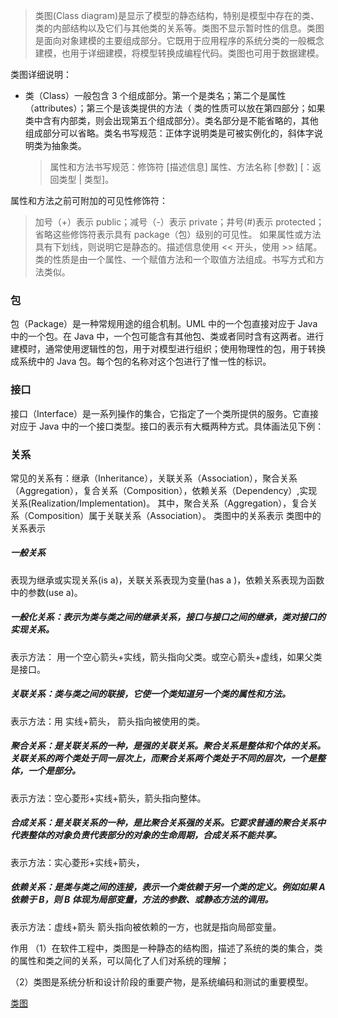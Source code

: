 > 类图(Class diagram)是显示了模型的静态结构，特别是模型中存在的类、类的内部结构以及它们与其他类的关系等。类图不显示暂时性的信息。类图是面向对象建模的主要组成部分。它既用于应用程序的系统分类的一般概念建模，也用于详细建模，将模型转换成编程代码。类图也可用于数据建模。

类图详细说明：

- 类（Class）一般包含 3 个组成部分。第一个是类名；第二个是属性（attributes）；第三个是该类提供的方法（ 类的性质可以放在第四部分；如果类中含有内部类，则会出现第五个组成部分）。类名部分是不能省略的，其他组成部分可以省略。类名书写规范：正体字说明类是可被实例化的，斜体字说明类为抽象类。
  > 属性和方法书写规范：修饰符 \[描述信息\] 属性、方法名称 \[参数\] \[：返回类型 \| 类型\]。

属性和方法之前可附加的可见性修饰符：

> 加号（+）表示 public；减号（-）表示 private；井号(#)表示 protected；省略这些修饰符表示具有 package（包）级别的可见性。
> 如果属性或方法具有下划线，则说明它是静态的。描述信息使用 << 开头，使用 >> 结尾。类的性质是由一个属性、一个赋值方法和一个取值方法组成。书写方式和方法类似。

### 包

包（Package）是一种常规用途的组合机制。UML 中的一个包直接对应于 Java 中的一个包。在 Java 中，一个包可能含有其他包、类或者同时含有这两者。进行建模时，通常使用逻辑性的包，用于对模型进行组织；使用物理性的包，用于转换成系统中的 Java 包。每个包的名称对这个包进行了惟一性的标识。

### 接口

接口（Interface）是一系列操作的集合，它指定了一个类所提供的服务。它直接对应于 Java 中的一个接口类型。接口的表示有大概两种方式。具体画法见下例：

### 关系

常见的关系有：继承（Inheritance），关联关系（Association），聚合关系（Aggregation），复合关系（Composition），依赖关系（Dependency）,实现关系(Realization/Implementation)。
其中，聚合关系（Aggregation），复合关系（Composition）属于关联关系（Association）。
类图中的关系表示
类图中的关系表示

##### 一般关系

表现为继承或实现关系(is a)，关联关系表现为变量(has a )，依赖关系表现为函数中的参数(use a)。

##### 一般化关系：表示为类与类之间的继承关系，接口与接口之间的继承，类对接口的实现关系。

表示方法： 用一个空心箭头+实线，箭头指向父类。或空心箭头+虚线，如果父类是接口。

##### 关联关系：类与类之间的联接，它使一个类知道另一个类的属性和方法。

表示方法：用 实线+箭头， 箭头指向被使用的类。

##### 聚合关系：是关联关系的一种，是强的关联关系。聚合关系是整体和个体的关系。关联关系的两个类处于同一层次上，而聚合关系两个类处于不同的层次，一个是整体，一个是部分。

表示方法：空心菱形+实线+箭头，箭头指向整体。

##### 合成关系：是关联关系的一种，是比聚合关系强的关系。它要求普通的聚合关系中代表整体的对象负责代表部分的对象的生命周期，合成关系不能共享。

表示方法：实心菱形+实线+箭头，

##### 依赖关系：是类与类之间的连接，表示一个类依赖于另一个类的定义。例如如果 A 依赖于 B，则 B 体现为局部变量，方法的参数、或静态方法的调用。

表示方法：虚线+箭头 箭头指向被依赖的一方，也就是指向局部变量。

作用
（1）在软件工程中，类图是一种静态的结构图，描述了系统的类的集合，类的属性和类之间的关系，可以简化了人们对系统的理解；

（2）类图是系统分析和设计阶段的重要产物，是系统编码和测试的重要模型。

[类图](https://baike.baidu.com/item/%E7%B1%BB%E5%9B%BE/4670826?fr=aladdin)
